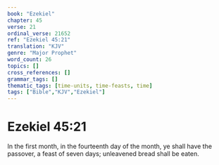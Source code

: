 ```yaml
---
book: "Ezekiel"
chapter: 45
verse: 21
ordinal_verse: 21652
ref: "Ezekiel 45:21"
translation: "KJV"
genre: "Major Prophet"
word_count: 26
topics: []
cross_references: []
grammar_tags: []
thematic_tags: [time-units, time-feasts, time]
tags: ["Bible","KJV","Ezekiel"]
---
```


# Ezekiel 45:21

In the first month, in the fourteenth day of the month, ye shall have the passover, a feast of seven days; unleavened bread shall be eaten.
